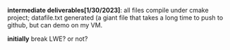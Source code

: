 **intermediate deliverables[1/30/2023]**: all files compile under cmake project; datafile.txt generated (a giant file that takes a long time to push to github, but can demo on my VM. 

**initially** break LWE? or not? 
